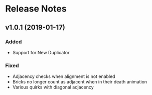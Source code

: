 # Release Notes

## v1.0.1 (2019-01-17)

### Added
 - Support for New Duplicator

### Fixed
 - Adjacency checks when alignment is not enabled
 - Bricks no longer count as adjacent when in their death animation
 - Various quirks with diagonal adjacency
